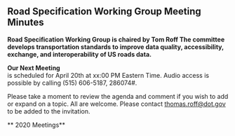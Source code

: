 ## Road Specification Working Group Meeting Minutes   

**Road Specification Working Group is chaired by Tom Roff  The committee develops transportation standards to improve data quality, 
accessibility, exchange, and interoperability of US roads data.** 

**Our Next Meeting**   
is scheduled for April 20th at xx:00 PM Eastern Time. Audio access is possible by calling (515) 606-5187, 286074#.

Please take a moment to review the agenda and comment if you wish to add or expand on a topic. All are welcome. Please contact thomas.roff@dot.gov to be added to the invitation.   

** 2020 Meetings**   

  

